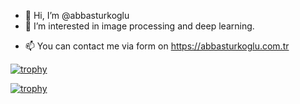 - 👋 Hi, I’m @abbasturkoglu
- 👀 I’m interested in image processing and deep  learning.
<!--- - 🌱 I’m currently learning Sequence Models.--->
- 📫 You can contact me via form on https://abbasturkoglu.com.tr

[![trophy](http://github-readme-stats-notha99y.vercel.app/api?username=abbasturkoglu&theme=great-gatsby&show_icons=true&hide_border=true)](https://github.com/ryo-ma/github-profile-trophy)

[![trophy](http://github-readme-stats-notha99y.vercel.app/api/top-langs/?username=abbasturkoglu&theme=great-gatsby&show_icons=true&hide_border=true&hide=jupyter%20notebook)](https://github.com/ryo-ma/github-profile-trophy)
<!---
abbasturkoglu/abbasturkoglu is a ✨ special ✨ repository because its `README.md` (this file) appears on your GitHub profile.
You can click the Preview link to take a look at your changes.
--->
